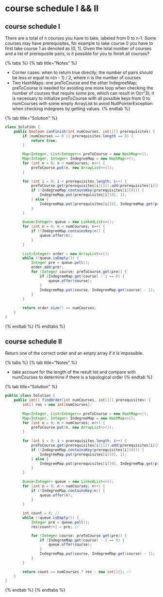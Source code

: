# course schedule I && II

## course schedule I

There are a total of n courses you have to take, labeled from 0 to n-1. Some courses may have prerequisites, for example to take course 0 you have to first take course 1 as denoted as \[0, 1\].                Given the total number of courses and a list of prerequisite pairs, is it possible for you to finish                   all courses?



{% tabs %}
{% tab title="Notes" %}
* Corner cases: when to return true directly; the number of pairs should be less or equal to n\(n - 1\) / 2, where n is the number of courses
* Two HashMaps: one preToCourse and the other IndegreeMap; preToCourse is needed for avoiding one more loop when checking the number of courses that require some pre, which can result in O\(n^3\); it is necessary to initialize  preToCourse with all possible keys from 0 to numCourses with some empty ArrayList to avoid NullPointerException when checking indegrees by getting values.
{% endtab %}

{% tab title="Solution" %}
```java
class Solution {
    public boolean canFinish(int numCourses, int[][] prerequisites) {
        if (numCourses == 0 || prerequisites.length == 0) {
            return true;
        }
        
        Map<Integer, List<Integer>> preToCourse = new HashMap<>();
        Map<Integer, Integer> IndegreeMap = new HashMap<>();
        for (int n = 0; n < numCourses; n++) {
            preToCourse.put(n, new ArrayList<>());
        }
        
        for (int i = 0; i < prerequisites.length; i++) {
            preToCourse.get(prerequisites[i][1]).add(prerequisites[i][0]);
            if (!IndegreeMap.containsKey(prerequisites[i][0])) {
                IndegreeMap.put(prerequisites[i][0], 1);
            } else {
                IndegreeMap.put(prerequisites[i][0], IndegreeMap.get(prerequisites[i][0]) + 1);
            }
        }
        
        Queue<Integer> queue = new LinkedList<>();
        for (int n = 0; n < numCourses; n++) {
            if (!IndegreeMap.containsKey(n)) {
                queue.offer(n);
            }
        }
        
        List<Integer> order = new ArrayList<>();
        while (!queue.isEmpty()) {
            Integer pre = queue.poll();
            order.add(pre);
            for (Integer course: preToCourse.get(pre)) {
                if (IndegreeMap.get(course) - 1 == 0) {
                    queue.offer(course);
                }
                IndegreeMap.put(course, IndegreeMap.get(course) - 1);
            }
        }
        
        return order.size() == numCourses;
    }
}
```
{% endtab %}
{% endtabs %}

## course schedule II

Return one of the correct order and an empty array if it is impossible.

{% tabs %}
{% tab title="Notes" %}
* take account for the length of the result list and compare with numCourses to determine if there is a topological order
{% endtab %}

{% tab title="Solution" %}
```java
public class Solution {
    public int[] findOrder(int numCourses, int[][] prerequisites) {
        int[] res = new int[numCourses];
        
        Map<Integer, List<Integer>> preToCourse = new HashMap<>();
        Map<Integer, Integer> IndegreeMap = new HashMap<>();
        for (int n = 0; n < numCourses; n++) {
            preToCourse.put(n, new ArrayList<>());
        }
        
        for (int i = 0; i < prerequisites.length; i++) {
            preToCourse.get(prerequisites[i][1]).add(prerequisites[i][0]);
            if (!IndegreeMap.containsKey(prerequisites[i][0])) {
                IndegreeMap.put(prerequisites[i][0], 1);
            } else {
                IndegreeMap.put(prerequisites[i][0], IndegreeMap.get(prerequisites[i][0]) + 1);
            }
        }
        
        Queue<Integer> queue = new LinkedList<>();
        for (int n = 0; n < numCourses; n++) {
            if (!IndegreeMap.containsKey(n)) {
                queue.offer(n);
            }
        }
        
        int count = 0; //
        while (!queue.isEmpty()) {
            Integer pre = queue.poll();
            res[count++] = pre; //

            for (Integer course: preToCourse.get(pre)) {
                if (IndegreeMap.get(course) - 1 == 0) {
                    queue.offer(course);
                }
                IndegreeMap.put(course, IndegreeMap.get(course) - 1);
            }
        }
        
        return count == numCourses ? res : new int[]{}; //
    }
}
```
{% endtab %}
{% endtabs %}

